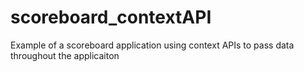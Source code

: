 # scoreboard_contextAPI
Example of a scoreboard application using context APIs to pass data throughout the applicaiton
